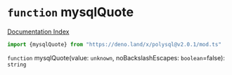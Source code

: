 # `function` mysqlQuote

[Documentation Index](../README.md)

```ts
import {mysqlQuote} from "https://deno.land/x/polysql@v2.0.1/mod.ts"
```

`function` mysqlQuote(value: `unknown`, noBackslashEscapes: `boolean`=false): `string`

